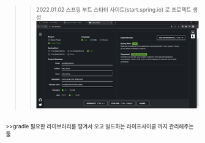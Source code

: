>>2022.01.02 스프링 부트 스타터 사이트(start.spring.io) 로 프로젝트 생성<br>
![ex_screenshot](./img/start_spring_io.png) 
<br>
>>gradle 필요한 라이브러리를 떙겨서 오고 빌드하는 라이프사이클 까지 관리해주는 툴